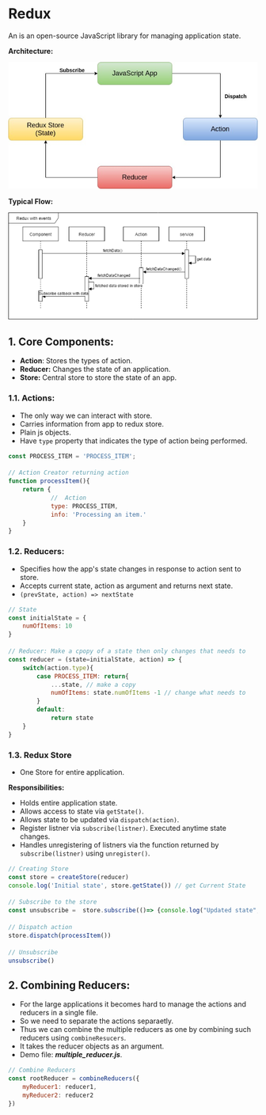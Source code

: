 # Redux
An is an open-source JavaScript library for managing application state.

**Architecture:**

![Architecture](/img/redux.jpg)


**Typical Flow:**

![Flow](/img/flow.png)



## 1. Core Components:
- **Action**: Stores the types of action.
- **Reducer:** Changes the state of an application.
- **Store:** Central store to store the state of an app.

### 1.1. Actions:

- The only way we can interact with store.
- Carries information from app to redux store.
- Plain js objects.
- Have ``type`` property that indicates the type of action being performed.

```js
const PROCESS_ITEM = 'PROCESS_ITEM';

// Action Creator returning action
function processItem(){
    return {
            //  Action
            type: PROCESS_ITEM,
            info: 'Processing an item.'
    }
}
```


### 1.2. Reducers:

- Specifies how the app's state changes in response to action sent to store.
- Accepts current state, action as argument and returns next state.
- ``(prevState, action) => nextState``

```js
// State
const initialState = {
    numOfItems: 10
}

// Reducer: Make a cpopy of a state then only changes that needs to
const reducer = (state=initialState, action) => {
    switch(action.type){
        case PROCESS_ITEM: return{
            ...state, // make a copy
            numOfItems: state.numOfItems -1 // change what needs to
        }
        default:
            return state
    }
}
```

### 1.3. Redux Store
- One Store for entire application.

**Responsibilities:**
- Holds entire application state.
- Allows access to state via ``getState()``.
- Allows state to be updated via ``dispatch(action)``.
- Register listner via ``subscribe(listner)``. Executed anytime state changes.
- Handles unregistering of listners via the function returned by ``subscribe(listner)`` using ``unregister()``.

```js
// Creating Store
const store = createStore(reducer)
console.log('Initial state', store.getState()) // get Current State

// Subscribe to the store
const unsubscribe =  store.subscribe(()=> {console.log("Updated state", store.getState())})

// Dispatch action
store.dispatch(processItem())

// Unsubscribe
unsubscribe()
```

## 2. Combining Reducers:
- For the large applications it becomes hard to manage the actions and reducers in a single file.
- So we need to separate the actions separaetly.
- Thus we can combine the multiple reducers as one by combining such reducers using ``combineResucers``.
- It takes the reducer objects as an argument.
- Demo file: ***multiple_reducer.js***.

```js
// Combine Reducers
const rootReducer = combineReducers({
    myReducer1: reducer1,
    myReducer2: reducer2
})
```